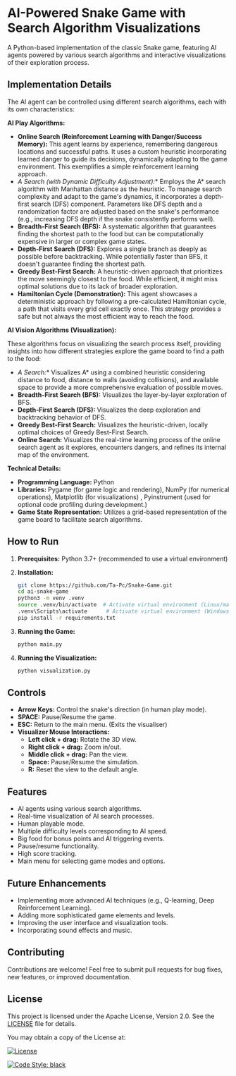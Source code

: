 # AI-Powered Snake Game with Search Algorithm Visualizations

A Python-based implementation of the classic Snake game, featuring AI agents powered by various search algorithms and interactive visualizations of their exploration process.

## Implementation Details

The AI agent can be controlled using different search algorithms, each with its own characteristics:

**AI Play Algorithms:**

* **Online Search (Reinforcement Learning with Danger/Success Memory):**  This agent learns by experience, remembering dangerous locations and successful paths. It uses a custom heuristic incorporating learned danger to guide its decisions, dynamically adapting to the game environment.  This exemplifies a simple reinforcement learning approach.
* **A* Search (with Dynamic Difficulty Adjustment):** Employs the A* search algorithm with Manhattan distance as the heuristic.  To manage search complexity and adapt to the game's dynamics, it incorporates a depth-first search (DFS) component. Parameters like DFS depth and a randomization factor are adjusted based on the snake's performance (e.g., increasing DFS depth if the snake consistently performs well).
* **Breadth-First Search (BFS):**  A systematic algorithm that guarantees finding the shortest path to the food but can be computationally expensive in larger or complex game states.
* **Depth-First Search (DFS):** Explores a single branch as deeply as possible before backtracking.  While potentially faster than BFS, it doesn't guarantee finding the shortest path.
* **Greedy Best-First Search:**  A heuristic-driven approach that prioritizes the move seemingly closest to the food.  While efficient, it might miss optimal solutions due to its lack of broader exploration.
* **Hamiltonian Cycle (Demonstration):** This agent showcases a deterministic approach by following a pre-calculated Hamiltonian cycle, a path that visits every grid cell exactly once. This strategy provides a safe but not always the most efficient way to reach the food.


**AI Vision Algorithms (Visualization):**

These algorithms focus on visualizing the search process itself, providing insights into how different strategies explore the game board to find a path to the food:

* **A* Search:** Visualizes A* using a combined heuristic considering distance to food, distance to walls (avoiding collisions), and available space to provide a more comprehensive evaluation of possible moves.
* **Breadth-First Search (BFS):**  Visualizes the layer-by-layer exploration of BFS.
* **Depth-First Search (DFS):** Visualizes the deep exploration and backtracking behavior of DFS.
* **Greedy Best-First Search:**  Visualizes the heuristic-driven, locally optimal choices of Greedy Best-First Search.
* **Online Search:** Visualizes the real-time learning process of the online search agent as it explores, encounters dangers, and refines its internal map of the environment.

**Technical Details:**

*   **Programming Language:** Python
*   **Libraries:** Pygame (for game logic and rendering), NumPy (for numerical operations), Matplotlib (for visualizations)  ,  Pyinstrument (used for optional code profiling during development.)
*   **Game State Representation:** Utilizes a grid-based representation of the game board to facilitate search algorithms.

## How to Run

1.  **Prerequisites:** Python 3.7+ (recommended to use a virtual environment)
2.  **Installation:**

    ```bash
    git clone https://github.com/Ta-Pc/Snake-Game.git 
    cd ai-snake-game
    python3 -m venv .venv
    source .venv/bin/activate  # Activate virtual environment (Linux/macOS)
    .venv\Scripts\activate      # Activate virtual environment (Windows)
    pip install -r requirements.txt
    ```
3.  **Running the Game:**
    ```bash
    python main.py
    ```
4. **Running the Visualization:**
    ```bash
    python visualization.py
    ```


## Controls

*   **Arrow Keys:** Control the snake's direction (in human play mode).
*   **SPACE:** Pause/Resume the game.
*   **ESC:** Return to the main menu.  (Exits the visualiser)
* **Visualizer Mouse Interactions:**
    * **Left click + drag:** Rotate the 3D view.
    * **Right click + drag:** Zoom in/out.
    * **Middle click + drag:** Pan the view.
    * **Space:** Pause/Resume the simulation.
    * **R:** Reset the view to the default angle.




## Features

*   AI agents using various search algorithms.
*   Real-time visualization of AI search processes.
*   Human playable mode.
*   Multiple difficulty levels corresponding to AI speed.
*   Big food for bonus points and AI triggering events.
*   Pause/resume functionality.
*   High score tracking.
*   Main menu for selecting game modes and options.


## Future Enhancements

*   Implementing more advanced AI techniques (e.g., Q-learning, Deep Reinforcement Learning).
*   Adding more sophisticated game elements and levels.
*   Improving the user interface and visualization tools.
*   Incorporating sound effects and music.


## Contributing

Contributions are welcome! Feel free to submit pull requests for bug fixes, new features, or improved documentation.

## License

This project is licensed under the Apache License, Version 2.0. See the [LICENSE](LICENSE) file for details.

You may obtain a copy of the License at:

[![License](https://img.shields.io/badge/License-Apache%202.0-blue.svg)](https://opensource.org/licenses/Apache-2.0)

[![Code Style: black](https://img.shields.io/badge/code%20style-black-000000.svg)](https://github.com/psf/black)

